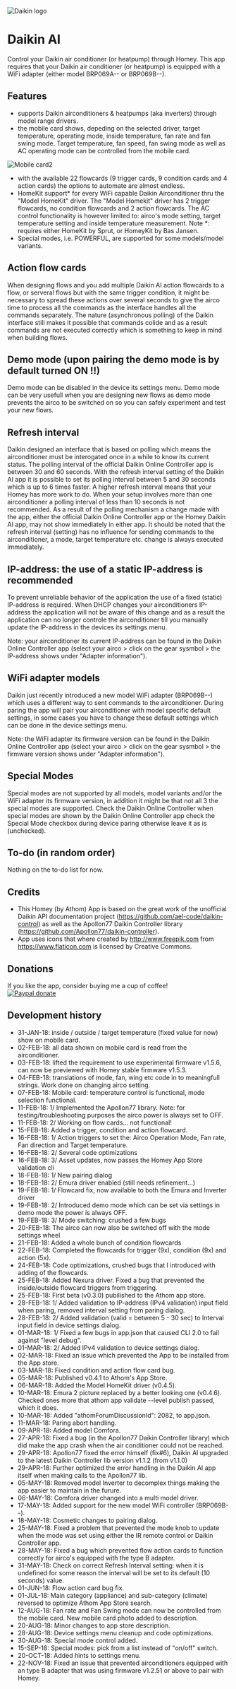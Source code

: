 ![Daikin logo](https://github.com/PeterEIER/nl.climate.daikin/raw/master/assets/images/Daikin-logo-wide.png)
# Daikin AI
Control your Daikin air conditioner (or heatpump) through Homey. This app requires that your Daikin air conditioner (or heatpump) is equipped with a WiFi adapter (either model BRP069A-- or BRP069B--).

## Features
- supports Daikin airconditioners & heatpumps (aka inverters) through model range drivers.
- the mobile card shows, depeding on the selected driver, target temperature, operating mode, inside temperature, fan rate and fan swing mode. Target temperature, fan speed, fan swing mode as well as AC operating mode can be controlled from the mobile card.

![Mobile card2](https://github.com/PeterEIER/nl.climate.daikin/raw/alpha/assets/images/mobilecard3.png)

- with the available 22 flowcards (9 trigger cards, 9 condition cards and 4 action cards) the options to automate are almost endless.
- HomeKit support* for every WiFi capable Daikin Airconditioner thru the "Model HomeKit" driver. The "Model Homekit" driver has 2 trigger flowcards, no condition flowcards and 2 action flowcards. The AC control functionality is however limited to: airco's mode setting, target temperature setting and inside temperature measurement.
  Note *: requires either HomeKit by Sprut, or HomeyKit by Bas Jansen.
- Special modes, i.e. POWERFUL, are supported for some models/model variants.

## Action flow cards
When designing flows and you add multiple Daikin AI action flowcards to a flow, or serveral flows but with the same trigger condition, it might be necessary to spread these actions over several seconds to give the airco time to process all the commands as the interface handles all the commands separately. The nature (asynchronous polling) of the Daikin interface still makes it possible that commands colide and as a result commands are not executed correctly which is something to keep in mind when building flows.

## Demo mode (upon pairing the demo mode is by default turned ON !!)
Demo mode can be disabled in the device its settings menu. Demo mode can be very usefull when you are designing new flows as demo mode prevents the airco to be switched on so you can safely experiment and test your new flows.

## Refresh interval
Daikin designed an interface that is based on polling which means the airconditioner must be interogated once in a while to know its current status. The polling interval of the official Daikin Online Controller app is between 30 and 60 seconds. With the refresh interval setting of the Daikin AI app it is possible to set its polling interval between 5 and 30 seconds which is up to 6 times faster. A higher refresh interval means that your Homey has more work to do. When your setup involves more than one airconditioner a polling interval of less than 10 seconds is not recommended. As a result of the polling mechanism a change made with the app, either the official Daikin Online Controller app or the Homey Daikin AI app, may not show immediately in either app. It should be noted that the refresh interval (setting) has no influence for sending commands to the airconditioner, a mode, target temperature etc. change is always executed immediately.

## IP-address: the use of a static IP-address is recommended
To prevent unreliable behavior of the application the use of a fixed (static) IP-address is required. When DHCP changes your airconditioners IP-address the application will not be aware of this change and as a result the application can no longer controle the airconditioner till you manually update the IP-address in the devices its settings menu. 

Note: your airconditioner its current IP-address can be found in the Daikin Online Controller app (select your airco > click on the gear sysmbol > the IP-address shows under "Adapter information").  

## WiFi adapter models
Daikin just recently introduced a new model WiFi adapter (BRP069B--) which uses a different way to sent commands to the airconditioner. During paring the app will pair your airconditioner with model specific default settings, in some cases you have to change these default settings which can be done in the device settings menu.

Note: the WiFi adapter its firmware version can be found in the Daikin Online Controller app (select your airco > click on the gear sysmbol > the firmware version shows under "Adapter information").  

## Special Modes
Special modes are not supported by all models, model variants and/or the WiFi adapter its firmware version, in addition it might be that not all 3 the special modes are supported. Check the Daikin Online Controller when special modes are shown by the Daikin Online Controller app check the Special Mode checkbox during device paring otherwise leave it as is (unchecked).

## To-do (in random order)
Nothing on the to-do list for now.

## Credits
- This Homey (by Athom) App is based on the great work of the unofficial Daikin API documentation project (https://github.com/ael-code/daikin-control) as well as the Apollon77 Daikin Controller library (https://github.com/Apollon77/daikin-controller).
- App uses icons that where created by http://www.freepik.com from https://www.flaticon.com is licensed by Creative Commons.

## Donations
If you like the app, consider buying me a cup of coffee!  
[![Paypal donate][pp-donate-image]][pp-donate-link]

[pp-donate-link]: https://www.paypal.me/donations4petereier
[pp-donate-image]: https://www.paypalobjects.com/webstatic/en_US/i/btn/png/btn_donate_92x26.png

## Development history
- 31-JAN-18: inside / outside / target temperature (fixed value for now) show on mobile card.
- 02-FEB-18: all data shown on mobile card is read from the airconditioner.
- 03-FEB-18: lifted the requirement to use experimental firmware v1.5.6, can now be previewed with Homey stable firmware v1.5.3.
- 04-FEB-18: translations of mode, fan, wing etc code in to meaningfull strings. Work done on changing airco setting.
- 07-FEB-18: Mobile card: temperature control is functional, mode selection functional.
- 11-FEB-18: 1/ Implemented the Apollon77 library. Note: for testing/troubleshooting purposes the airco power is always set to OFF.
- 11-FEB-18: 2/ Working on flow cards... not functional!
- 15-FEB-18: Added a trigger, condition and action flowcard.
- 16-FEB-18: 1/ Action triggers to set the: Airco Operation Mode, Fan rate, Fan direction and Target temperature.
- 16-FEB-18: 2/ Several code optimizations
- 16-FEB-18: 3/ Asset updates, now passes the Homey App Store validation cli
- 18-FEB-18: 1/ New pairing dialog
- 18-FEB-18: 2/ Emura driver enabled (still needs refinement...)  
- 19-FEB-18: 1/ Flowcard fix, now available to both the Emura and Inverter driver
- 19-FEB-18: 2/ Introduced demo mode which can be set via settings in demo mode the power is always OFF.
- 19-FEB-18: 3/ Mode switching: crushed a few bugs
- 20-FEB-18: The airco can now also be switched off with the mode settings wheel
- 21-FEB-18: Added a whole bunch of condition flowcards
- 22-FEB-18: Completed the flowcards for trigger (9x), condition (9x) and action (5x).
- 24-FEB-18: Code optimizations, crushed bugs that I introduced with adding of the flowcards.
- 25-FEB-18: Added Nexura driver. Fixed a bug that prevented the inside/outside flowcard triggers from triggering.
- 25-FEB-18: First beta (v0.3.0) pubilished to the Athom app store.
- 28-FEB-18: 1/ Added validation to IP-address (IPv4 validation) input field when paring, removed interval setting from paring dialog.
- 28-FEB-18: 2/ Added validation (valid = between 5 - 30 sec) to Interval input field in device settings dialog. 
- 01-MAR-18: 1/ Fixed a few bugs in app.json that caused CLI 2.0 to fail against "level debug".
- 01-MAR-18: 2/ Added IPv4 validation to device settings dialog.
- 02-MAR-18: Fixed an issue which prevented the App to be installed from the App store.
- 03-MAR-18: Fixed condition and action flow card bug.
- 05-MAR-18: Published v0.4.1 to Athom's App Store.
- 06-MAR-18: Added the Model HomeKit driver (v0.4.5).
- 10-MAR-18: Emura 2 picture replaced by a better looking one (v0.4.6). Checked ones more that athom app validate --level publish passed, which it does.
- 10-MAR-18: Added "athomForumDiscussionId": 2082, to app.json.
- 11-MAR-18: Paring abort handling.
- 09-APR-18: Added model Comfora.
- 27-APR-18: Fixed a bug (in the Apollon77 Daikin Controller library) which did make the app crash when the air conditioner could not be reached.
- 29-APR-18: Apollon77 fixed the error himself (fix#6), Daikin AI upgraded to the latest Daikin Controller lib version v1.1.2 (from v1.1.0)
- 29-APR-18: Further optimized the error handling in the Daikin AI app itself when making calls to the Apollon77 lib.
- 05-MAY-18: Removed model Inverter to decomplex things making the app easier to maintain in the furure.
- 06-MAY-18: Comfora driver changed into a multi model driver.
- 17-MAY-18: Added support for the new model WiFi controller (BRP069B--).
- 18-MAY-18: Cosmetic changes to pairing dialog.
- 25-MAY-18: Fixed a problem that prevented the mode knob to update when the mode was set using either the IR remote control or Daikin Controller app.
- 28-MAY-18: Fixed a bug which prevented flow action cards to function correctly for airco's equipped with the type B adapter.
- 31-MAY-18: Check on correct Refresh Interval setting: when it is undefined for some reason the interval will be set to its default (10 seconds) value.
- 01-JUN-18: Flow action card bug fix.
- 01-JUL-18: Main category (appliance) and sub-category (climate) reversed to optimize Athom App Store search.
- 12-AUG-18: Fan rate and Fan Swing mode can now be controlled from the mobile card. New mobile card photo added to description.
- 20-AUG-18: Minor changes to app store description.
- 28-AUG-18: Device settings menu cleanup and code optimizations.
- 30-AUG-18: Special mode control added.
- 15-SEP-18: Special modes: pick from a list instead of "on/off" switch.
- 20-OCT-18: Added hints to settings menu.
- 22-NOV-18: Fixed an issue that prevented airconditioners equipped with an type B adapter that was using firmware v1.2.51 or above to pair with Homey.
